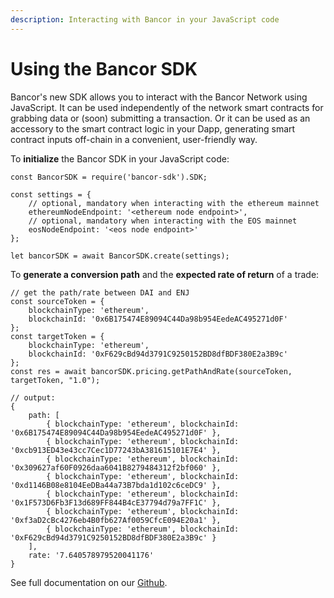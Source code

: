 ```yaml
---
description: Interacting with Bancor in your JavaScript code
---
```


# Using the Bancor SDK

Bancor's new SDK allows you to interact with the Bancor Network using JavaScript. It can be used independently of the network smart contracts for grabbing data or \(soon\) submitting a transaction. Or it can be used as an accessory to the smart contract logic in your Dapp, generating smart contract inputs off-chain in a convenient, user-friendly way.

To **initialize** the Bancor SDK in your JavaScript code:

```text
const BancorSDK = require('bancor-sdk').SDK;

const settings = {
    // optional, mandatory when interacting with the ethereum mainnet
    ethereumNodeEndpoint: '<ethereum node endpoint>',
    // optional, mandatory when interacting with the EOS mainnet
    eosNodeEndpoint: '<eos node endpoint>'
};

let bancorSDK = await BancorSDK.create(settings);
```

To **generate a conversion path** and the **expected rate of return** of a trade:

```text
// get the path/rate between DAI and ENJ
const sourceToken = {
    blockchainType: 'ethereum',
    blockchainId: '0x6B175474E89094C44Da98b954EedeAC495271d0F'
};
const targetToken = {
    blockchainType: 'ethereum',
    blockchainId: '0xF629cBd94d3791C9250152BD8dfBDF380E2a3B9c'
};
const res = await bancorSDK.pricing.getPathAndRate(sourceToken, targetToken, "1.0");

// output:
{
    path: [
        { blockchainType: 'ethereum', blockchainId: '0x6B175474E89094C44Da98b954EedeAC495271d0F' },
        { blockchainType: 'ethereum', blockchainId: '0xcb913ED43e43cc7Cec1D77243bA381615101E7E4' },
        { blockchainType: 'ethereum', blockchainId: '0x309627af60F0926daa6041B8279484312f2bf060' },
        { blockchainType: 'ethereum', blockchainId: '0xd1146B08e8104EeDBa44a73B7bda1d102c6ceDC9' },
        { blockchainType: 'ethereum', blockchainId: '0x1F573D6Fb3F13d689FF844B4cE37794d79a7FF1C' },
        { blockchainType: 'ethereum', blockchainId: '0xf3aD2cBc4276eb4B0fb627Af0059CfcE094E20a1' },
        { blockchainType: 'ethereum', blockchainId: '0xF629cBd94d3791C9250152BD8dfBDF380E2a3B9c' } 
    ],
    rate: '7.640578979520041176'
}
```

See full documentation on our [Github](https://github.com/bancorprotocol/bancor-sdk).

